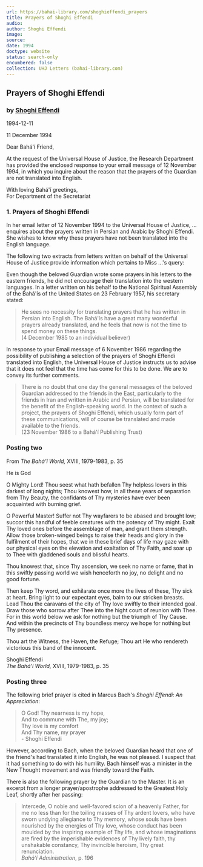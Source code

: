 ```yaml
---
url: https://bahai-library.com/shoghieffendi_prayers
title: Prayers of Shoghi Effendi
audio: 
author: Shoghi Effendi
image: 
source: 
date: 1994
doctype: website
status: search-only
encumbered: false
collection: UHJ Letters (bahai-library.com)
---
```



## Prayers of Shoghi Effendi

### by [Shoghi Effendi](https://bahai-library.com/author/Shoghi+Effendi)

1994-12-11


11 December 1994

Dear Bahá'í Friend,

At the request of the Universal House of Justice, the Research Department has provided the enclosed response to your email message of 12 November 1994, in which you inquire about the reason that the prayers of the Guardian are not translated into English.

With loving Bahá'í greetings,  
For Department of the Secretariat

### 1\. Prayers of Shoghi Effendi

In her email letter of 12 November 1994 to the Universal House of Justice, ... enquires about the prayers written in Persian and Arabic by Shoghi Effendi. She wishes to know why these prayers have not been translated into the English language.

The following two extracts from letters written on behalf of the Universal House of Justice provide information which pertains to Miss ...'s query:

Even though the beloved Guardian wrote some prayers in his letters to the eastern friends, he did not encourage their translation into the western languages. In a letter written on his behalf to the National Spiritual Assembly of the Bahá'ís of the United States on 23 February 1957, his secretary stated:

> He sees no necessity for translating prayers that he has written in Persian into English. The Bahá'ís have a great many wonderful prayers already translated, and he feels that now is not the time to spend money on these things.  
> (4 December 1985 to an individual believer)

In response to your Email message of 6 November 1986 regarding the possibility of publishing a selection of the prayers of Shoghi Effendi translated into English, the Universal House of Justice instructs us to advise that it does not feel that the time has come for this to be done. We are to convey its further comments.

> There is no doubt that one day the general messages of the beloved Guardian addressed to the friends in the East, particularly to the friends in Iran and written in Arabic and Persian, will be translated for the benefit of the English-speaking world. In the context of such a project, the prayers of Shoghi Effendi, which usually form part of these communications, will of course be translated and made available to the friends.  
> (23 November 1986 to a Bahá'í Publishing Trust)

### Posting two

From _The Bahá'í World,_ XVIII, 1979-1983, p. 35

He is God

O Mighty Lord! Thou seest what hath befallen Thy helpless lovers in this darkest of long nights; Thou knowest how, in all these years of separation from Thy Beauty, the confidants of Thy mysteries have ever been acquainted with burning grief.

O Powerful Master! Suffer not Thy wayfarers to be abased and brought low; succor this handful of feeble creatures with the potency of Thy might. Exalt Thy loved ones before the assemblage of man, and grant them strength. Allow those broken-winged beings to raise their heads and glory in the fulfilment of their hopes, that we in these brief days of life may gaze with our physical eyes on the elevation and exaltation of Thy Faith, and soar up to Thee with gladdened souls and blissful hearts.

Thou knowest that, since Thy ascension, we seek no name or fame, that in this swiftly passing world we wish henceforth no joy, no delight and no good fortune.

Then keep Thy word, and exhilarate once more the lives of these, Thy sick at heart. Bring light to our expectant eyes, balm to our stricken breasts. Lead Thou the caravans of the city of Thy love swiftly to their intended goal. Draw those who sorrow after Thee into the hight court of reunion with Thee. For in this world below we ask for nothing but the triumph of Thy Cause. And within the precincts of Thy boundless mercy we hope for nothing but Thy presence.

Thou art the Witness, the Haven, the Refuge; Thou art He who rendereth victorious this band of the innocent.

Shoghi Effendi  
_The Bahá'í World,_ XVIII, 1979-1983, p. 35

### Posting three

The following brief prayer is cited in Marcus Bach's _Shoghi Effendi: An Appreciation_:

> O God! Thy nearness is my hope,  
> And to commune with The, my joy;  
> Thy love is my comfort  
> And Thy name, my prayer  
> \- Shoghi Effendi

However, according to Bach, when the beloved Guardian heard that one of the friend's had translated it into English, he was not pleased. I suspect that it had something to do with his humility. Bach himself was a minister in the New Thought movement and was friendly toward the Faith.

There is also the following prayer by the Guardian to the Master. It is an excerpt from a longer prayer/apostrophe addressed to the Greatest Holy Leaf, shortly after her passing:

> Intercede, O noble and well-favored scion of a heavenly Father, for me no less than for the toiling masses of Thy ardent lovers, who have sworn undying allegiance to Thy memory, whose souls have been nourished by the energies of Thy love, whose conduct has been moulded by the inspiring example of Thy life, and whose imaginations are fired by the imperishable evidences of Thy lively faith, thy unshakable constancy, Thy invincible heroism, Thy great renunciation.  
> _Bahá'í Administration_, p. 196